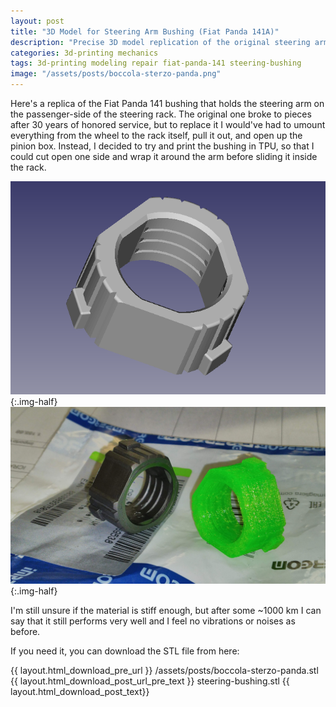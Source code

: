 ```yaml
---
layout: post
title: "3D Model for Steering Arm Bushing (Fiat Panda 141A)"
description: "Precise 3D model replication of the original steering arm bushing for easier replacement"
categories: 3d-printing mechanics
tags: 3d-printing modeling repair fiat-panda-141 steering-bushing
image: "/assets/posts/boccola-sterzo-panda.png"
---
```


Here's a replica of the Fiat Panda 141 bushing that holds the steering arm on the passenger-side of the steering rack. The original one broke to pieces after 30 years of honored service, but to replace it I would've had to umount everything from the wheel to the rack itself, pull it out, and open up the pinion box. Instead, I decided to try and print the bushing in TPU, so that I could cut open one side and wrap it around the arm before sliding it inside the rack.

![3D render of the bushing](/assets/posts/boccola-sterzo-panda.png){:.img-half}
![Original bushing vs printed one](/assets/posts/boccola-sterzo-panda.jpg){:.img-half}

I'm still unsure if the material is stiff enough, but after some ~1000 km I can say that it still performs very well and I feel no vibrations or noises as before.

If you need it, you can download the STL file from here:

{{ layout.html_download_pre_url }} /assets/posts/boccola-sterzo-panda.stl {{ layout.html_download_post_url_pre_text }} steering-bushing.stl {{ layout.html_download_post_text}}